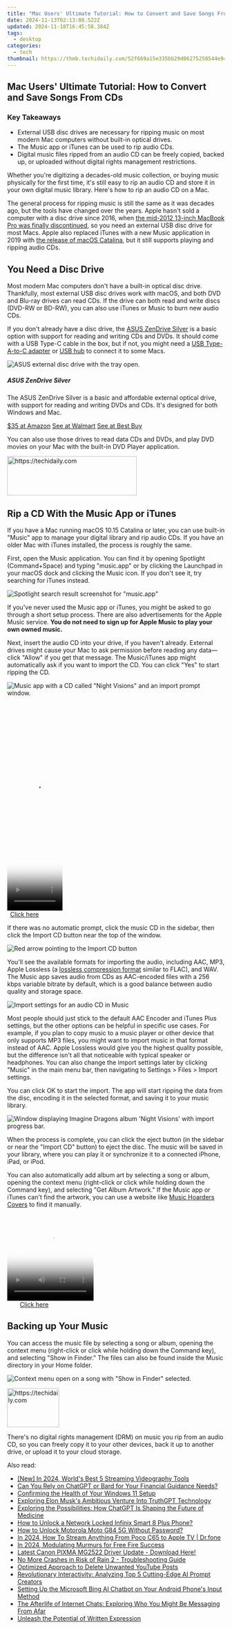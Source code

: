```yaml
---
title: "Mac Users' Ultimate Tutorial: How to Convert and Save Songs From CDs"
date: 2024-11-13T02:13:08.522Z
updated: 2024-11-18T16:45:58.384Z
tags:
  - desktop
categories:
  - tech
thumbnail: https://thmb.techidaily.com/52f669a15e335bb29d06275250544e9470586ee079bd1c12147b53606781363c.jpg
---
```


## Mac Users' Ultimate Tutorial: How to Convert and Save Songs From CDs

### Key Takeaways

* External USB disc drives are necessary for ripping music on most modern Mac computers without built-in optical drives.
* The Music app or iTunes can be used to rip audio CDs.
* Digital music files ripped from an audio CD can be freely copied, backed up, or uploaded without digital rights management restrictions.

 Whether you're digitizing a decades-old music collection, or buying music physically for the first time, it's still easy to rip an audio CD and store it in your own digital music library. Here's how to rip an audio CD on a Mac.

 The general process for ripping music is still the same as it was decades ago, but the tools have changed over the years. Apple hasn't sold a computer with a disc drive since 2016, when [the mid-2012 13-inch MacBook Pro was finally discontinued](https://www.macrumors.com/2022/01/15/mid-2012-13-inch-macbook-pro-vintage/), so you need an external USB disc drive for most Macs. Apple also replaced iTunes with a new Music application in 2019 with [the release of macOS Catalina](https://youtube-lab.techidaily.com/24-crafting-shareable-moments-a-guide-to-enhanced-viewership-in-15-second-videos/), but it still supports playing and ripping audio CDs.

##  You Need a Disc Drive

 Most modern Mac computers don't have a built-in optical disc drive. Thankfully, most external USB disc drives work with macOS, and both DVD and Blu-ray drives can read CDs. If the drive can both read and write discs (DVD-RW or BD-RW), you can also use iTunes or Music to burn new audio CDs.

 If you don't already have a disc drive, the [ASUS ZenDrive Silver](https://www.amazon.com/ASUS-ZenDrive-External-Compatible-BackItUp/dp/B076CY7PW5?tag=hotoge-20&ascsubtag=UUhtgUeUpU2003190&asc%5Frefurl=https%3A%2F%2Fwww.howtogeek.com%2Fhow-to-rip-audio-cd-mac%2F&asc%5Fcampaign=Evergreen) is a basic option with support for reading and writing CDs and DVDs. It should come with a USB Type-C cable in the box, but if not, you might need a [USB Type-A-to-C adapter](https://www.amazon.com/Amazon-Basics-Converter-High-Speed-Certified/dp/B01GGKYXVE?tag=hotoge-20&ascsubtag=UUhtgUeUpU2003190&asc%5Frefurl=https%3A%2F%2Fwww.howtogeek.com%2Fhow-to-rip-audio-cd-mac%2F&asc%5Fcampaign=Evergreen) or [USB hub](https://extra-approaches.techidaily.com/2024-approved-joint-venture-campaigns-for-brands-on-video-platforms/) to connect it to some Macs.

![ASUS external disc drive with the tray open.](https://static1.howtogeekimages.com/wordpress/wp-content/uploads/2024/05/51y-aw6sijl-_ac_sl1000_.jpg) 

#####  ASUS ZenDrive Silver

The ASUS ZenDrive Silver is a basic and affordable external optical drive, with support for reading and writing DVDs and CDs. It's designed for both Windows and Mac.

[$35 at Amazon](https://www.amazon.com/ASUS-ZenDrive-External-Compatible-BackItUp/dp/B076CY7PW5?tag=hotoge-20&ascsubtag=UUhtgUeUpU2003190&asc%5Frefurl=https%3A%2F%2Fwww.howtogeek.com%2Fhow-to-rip-audio-cd-mac%2F&asc%5Fcampaign=Evergreen) [See at Walmart](https://www.walmart.com/ip/ASUS-ZenDrive-U9M-ultra-slim-portable-8X-DVD-burner-M-DISC-support-lifetime-data-backup-compatible-USB-Type-C-Type-A-Windows-Mac-OS/497181421) [See at Best Buy](https://shop-links.co/link/?exclusive=1&publisher_slug=itechdaily19598&url=https%3A%2F%2Fwww.bestbuy.com%2Fsite%2Fasus-zendrive-8x-max-dvd-write-speed-external-usb-2-0-dvdrw-cd-rw-drive-black%2F6285911.p%3FskuId%3D6285911) 

 You can also use those drives to read data CDs and DVDs, and play DVD movies on your Mac with the built-in DVD Player application.

<!-- affiliate ads begin -->
<a href="https://wigfever.sjv.io/c/5597632/2005184/22899" target="_top" id="2005184">
  <img src="//a.impactradius-go.com/display-ad/22899-2005184" border="0" alt="https://techidaily.com" width="300" height="90"/>
</a>
<img height="0" width="0" src="https://wigfever.sjv.io/i/5597632/2005184/22899" style="position:absolute;visibility:hidden;" border="0" />
<!-- affiliate ads end -->

##  Rip a CD With the Music App or iTunes

 If you have a Mac running macOS 10.15 Catalina or later, you can use built-in "Music" app to manage your digital library and rip audio CDs. If you have an older Mac with iTunes installed, the process is roughly the same.

 First, open the Music application. You can find it by opening Spotlight (Command+Space) and typing "music.app" or by clicking the Launchpad in your macOS dock and clicking the Music icon. If you don't see it, try searching for iTunes instead.

![Spotlight search result screenshot for "music.app"](https://static1.howtogeekimages.com/wordpress/wp-content/uploads/2024/05/screenshot-2024-05-16-at-2-24-22-pm.png) 

 If you've never used the Music app or iTunes, you might be asked to go through a short setup process. There are also advertisements for the Apple Music service. **You do not need to sign up for Apple Music to play your own owned music.** 

 Next, insert the audio CD into your drive, if you haven't already. External drives might cause your Mac to ask permission before reading any data—click "Allow" if you get that message. The Music/iTunes app might automatically ask if you want to import the CD. You can click "Yes" to start ripping the CD.

![Music app with a CD called "Night Visions" and an import prompt window.](https://static1.howtogeekimages.com/wordpress/wp-content/uploads/2024/05/screenshot-2024-05-16-at-2-17-34-pm.png) 

<!-- affiliate ads begin -->
<span id="1976998">
					<video width="128" height="480" style="cursor:pointer"
           poster="//a.impactradius-go.com/display-clicktoplayimage/1976998.png"
           onclick="if(!this.playClicked){this.play();this.setAttribute('controls',true);this.playClicked=true;}">
	   <source src="//a.impactradius-go.com/display-ad/22993-1976998">
	   <img src="//a.impactradius-go.com/display-clicktoplayimage/1976998.png" style="border: none; height: 100%; width: 100%; object-fit: contain">
	</video>
	<div style="width:80px;text-align:center"><a href="javascript:window.open(decodeURIComponent('https%3A%2F%2Fhomestyler.sjv.io%2Fc%2F5597632%2F1976998%2F22993'), '_blank');void(0);">Click here</a></div>
</span>
<img height="0" width="0" src="https://imp.pxf.io/i/5597632/1976998/22993" style="position:absolute;visibility:hidden;" border="0" />
<!-- affiliate ads end -->

 If there was no automatic prompt, click the music CD in the sidebar, then click the Import CD button near the top of the window.

![Red arrow pointing to the Import CD button](https://static1.howtogeekimages.com/wordpress/wp-content/uploads/2024/05/screenshot-2024-05-16-at-2-31-51-pm.png) 

 You'll see the available formats for importing the audio, including AAC, MP3, Apple Lossless (a [lossless compression format](https://blog-min.techidaily.com/how-to-restore-missing-photos-files-from-nova-y91-by-fonelab-android-recover-photos/) similar to FLAC), and WAV. The Music app saves audio from CDs as AAC-encoded files with a 256 kbps variable bitrate by default, which is a good balance between audio quality and storage space.

![Import settings for an audio CD in Music](https://static1.howtogeekimages.com/wordpress/wp-content/uploads/2024/05/screenshot-2024-05-16-at-2-59-20-pm.png) 

 Most people should just stick to the default AAC Encoder and iTunes Plus settings, but the other options can be helpful in specific use cases. For example, if you plan to copy music to a music player or other device that only supports MP3 files, you might want to import music in that format instead of AAC. Apple Lossless would give you the highest quality possible, but the difference isn't all that noticeable with typical speaker or headphones. You can also change the import settings later by clicking "Music" in the main menu bar, then navigating to Settings > Files > Import settings.

 You can click OK to start the import. The app will start ripping the data from the disc, encoding it in the selected format, and saving it to your music library.

![Window displaying Imagine Dragons album 'Night Visions' with import progress bar.](https://static1.howtogeekimages.com/wordpress/wp-content/uploads/2024/05/screenshot-2024-05-16-at-3-03-31-pm.png) 

 When the process is complete, you can click the eject button (in the sidebar or near the "Import CD" button) to eject the disc. The music will be saved in your library, where you can play it or synchronize it to a connected iPhone, iPad, or iPod.

 You can also automatically add album art by selecting a song or album, opening the context menu (right-click or click while holding down the Command key), and selecting "Get Album Artwork." If the Music app or iTunes can't find the artwork, you can use a website like [Music Hoarders Covers](https://covers.musichoarders.xyz/) to find it manually.

<!-- affiliate ads begin -->
<span id="1328683">
					<video width="200" height="200" style="cursor:pointer"
           poster="//a.impactradius-go.com/display-clicktoplayimage/1328683.png"
           onclick="if(!this.playClicked){this.play();this.setAttribute('controls',true);this.playClicked=true;}">
	   <source src="//a.impactradius-go.com/display-ad/15852-1328683">
	   <img src="//a.impactradius-go.com/display-clicktoplayimage/1328683.png" style="border: none; height: 100%; width: 100%; object-fit: contain">
	</video>
	<div style="width:125px;text-align:center"><a href="javascript:window.open(decodeURIComponent('https%3A%2F%2Fthefitville.pxf.io%2Fc%2F5597632%2F1328683%2F15852'), '_blank');void(0);">Click here</a></div>
</span>
<img height="0" width="0" src="https://imp.pxf.io/i/5597632/1328683/15852" style="position:absolute;visibility:hidden;" border="0" />
<!-- affiliate ads end -->

##  Backing up Your Music

 You can access the music file by selecting a song or album, opening the context menu (right-click or click while holding down the Command key), and selecting "Show in Finder." The files can also be found inside the Music directory in your Home folder.

![Context menu open on a song with "Show in Finder" selected.](https://static1.howtogeekimages.com/wordpress/wp-content/uploads/2024/05/screenshot-2024-05-16-at-3-21-14-pm.png) 

<!-- affiliate ads begin -->
<a href="https://25home.pxf.io/c/5597632/2148635/16836" target="_top" id="2148635">
  <img src="//a.impactradius-go.com/display-ad/16836-2148635" border="0" alt="https://techidaily.com" width="120" height="90"/>
</a>
<img height="0" width="0" src="https://25home.pxf.io/i/5597632/2148635/16836" style="position:absolute;visibility:hidden;" border="0" />
<!-- affiliate ads end -->

 There's no digital rights management (DRM) on music you rip from an audio CD, so you can freely copy it to your other devices, back it up to another drive, or upload it to your cloud storage.

<ins class="adsbygoogle"
     style="display:block"
     data-ad-format="autorelaxed"
     data-ad-client="ca-pub-7571918770474297"
     data-ad-slot="1223367746"></ins>

<ins class="adsbygoogle"
     style="display:block"
     data-ad-client="ca-pub-7571918770474297"
     data-ad-slot="8358498916"
     data-ad-format="auto"
     data-full-width-responsive="true"></ins>

<span class="atpl-alsoreadstyle">Also read:</span>
<div><ul>
<li><a href="https://video-capture.techidaily.com/new-in-2024-worlds-best-5-streaming-videography-tools/"><u>[New] In 2024, World's Best 5 Streaming Videography Tools</u></a></li>
<li><a href="https://tech-haven.techidaily.com/can-you-rely-on-chatgpt-or-bard-for-your-financial-guidance-needs/"><u>Can You Rely on ChatGPT or Bard for Your Financial Guidance Needs?</u></a></li>
<li><a href="https://win11.techidaily.com/confirming-the-health-of-your-windows-11-setup/"><u>Confirming the Health of Your Windows 11 Setup</u></a></li>
<li><a href="https://tech-haven.techidaily.com/exploring-elon-musks-ambitious-venture-into-truthgpt-technology/"><u>Exploring Elon Musk's Ambitious Venture Into TruthGPT Technology</u></a></li>
<li><a href="https://tech-haven.techidaily.com/exploring-the-possibilities-how-chatgpt-is-shaping-the-future-of-medicine/"><u>Exploring the Possibilities: How ChatGPT Is Shaping the Future of Medicine</u></a></li>
<li><a href="https://unlock-android.techidaily.com/how-to-unlock-a-network-locked-infinix-smart-8-plus-phone-by-drfone-android/"><u>How to Unlock a Network Locked Infinix Smart 8 Plus Phone?</u></a></li>
<li><a href="https://review-topics.techidaily.com/how-to-unlock-motorola-moto-g84-5g-without-password-by-drfone-android-unlock-android-unlock/"><u>How to Unlock Motorola Moto G84 5G Without Password?</u></a></li>
<li><a href="https://screen-mirror.techidaily.com/in-2024-how-to-stream-anything-from-poco-c65-to-apple-tv-drfone-by-drfone-android/"><u>In 2024, How To Stream Anything From Poco C65 to Apple TV | Dr.fone</u></a></li>
<li><a href="https://extra-support.techidaily.com/in-2024-modulating-murmurs-for-free-fire-success/"><u>In 2024, Modulating Murmurs for Free Fire Success</u></a></li>
<li><a href="https://hardware-help.techidaily.com/latest-canon-pixma-mg2522-driver-update-download-here/"><u>Latest Canon PIXMA MG2522 Driver Update - Download Here!</u></a></li>
<li><a href="https://win-solutions.techidaily.com/no-more-crashes-in-risk-of-rain-2-troubleshooting-guide/"><u>No More Crashes in Risk of Rain 2 - Troubleshooting Guide</u></a></li>
<li><a href="https://youtube-videos.techidaily.com/optimized-approach-to-delete-unwanted-youtube-posts/"><u>Optimized Approach to Delete Unwanted YouTube Posts</u></a></li>
<li><a href="https://tech-haven.techidaily.com/revolutionary-interactivity-analyzing-top-5-cutting-edge-ai-prompt-creators/"><u>Revolutionary Interactivity: Analyzing Top 5 Cutting-Edge AI Prompt Creators</u></a></li>
<li><a href="https://tech-haven.techidaily.com/setting-up-the-microsoft-bing-ai-chatbot-on-your-android-phones-input-method/"><u>Setting Up the Microsoft Bing AI Chatbot on Your Android Phone's Input Method</u></a></li>
<li><a href="https://tech-haven.techidaily.com/the-afterlife-of-internet-chats-exploring-who-you-might-be-messaging-from-afar/"><u>The Afterlife of Internet Chats: Exploring Who You Might Be Messaging From Afar</u></a></li>
<li><a href="https://tech-haven.techidaily.com/unleash-the-potential-of-written-expression/"><u>Unleash the Potential of Written Expression</u></a></li>
</ul></div>

